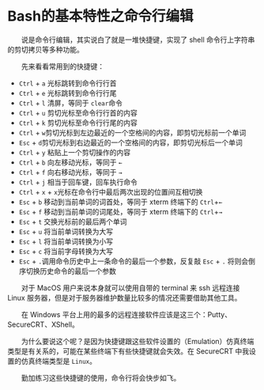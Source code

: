 # Bash的基本特性之命令行编辑 

　　说是命令行编辑，其实说白了就是一堆快捷键，实现了 shell 命令行上字符串的剪切拷贝等多种功能。

　　先来看看常用到的快捷键：

* ​`Ctrl`​ + `a`​    光标跳转到命令行行首
* ​`Ctrl`​ + `e`​    光标跳转到命令行行尾
* ​`Ctrl`​ + `l`​    清屏，等同于 `clear`​ 命令
* ​`Ctrl`​ + `u`​    剪切光标至命令行行首的内容
* ​`Ctrl`​ + `k`​    剪切光标至命令行行尾的内容
* ​`Ctrl`​ + `w`​   剪切光标到左边最近的一个空格间的内容，即剪切光标前一个单词
* ​`Esc`​ + `d`​   剪切光标到右边最近的一个空格间的内容，即剪切光标后一个单词
* ​`Ctrl`​ + `y`​    粘贴上一个剪切操作的内容
* ​`Ctrl`​ + `b`​    向左移动光标，等同于 `←`​
* ​`Ctrl`​ + `f`​    向右移动光标，等同于 `→`​
* ​`Ctrl`​ + `j`​     相当于回车键，回车执行命令
* ​`Ctrl`​ + `x`​ + `x`​ 光标在命令行中最后两次出现的位置间互相切换
* ​`Esc`​ + `b`​    移动到当前单词的词首处，等同于 xterm 终端下的 `Ctrl`​+`←`​
* ​`Esc`​ + `f`​    移动到当前单词的词尾处，等同于 xterm 终端下的 `Ctrl`​+`→`​
* ​`Esc`​ + `t`​    交换光标前的最后两个单词
* ​`Esc`​ + `u`​   将当前单词转换为大写
* ​`Esc`​ + `l`​   将当前单词转换为小写
* ​`Esc`​ + `c`​   将当前字母转换为大写
* ​`Esc`​ + `.`​   调用命令历史中上一条命令的最后一个参数，反复敲 `Esc`​ + `.`​ 将则会倒序切换历史命令的最后一个参数

　　对于 MacOS 用户来说本身就可以使用自带的 terminal 来 ssh 远程连接 Linux 服务器，但是对于服务器维护数量比较多的情况还需要借助其他工具。

　　在 Windows 平台上用的最多的远程连接软件应该是这三个：Putty、SecureCRT、XShell。

　　为什么要说这个呢？是因为快捷键跟这些软件设置的（Emulation）仿真终端类型是有关系的，可能在某些终端下有些快捷键就会失效。在 SecureCRT 中我设置的仿真终端类型是 `Linux`​。

　　勤加练习这些快捷键的使用，命令行将会快步如飞。

　　‍
